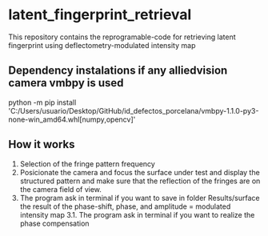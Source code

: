 # latent_fingerprint_retrieval
This repository contains the reprogramable-code for retrieving latent fingerprint using deflectometry-modulated intensity map

## Dependency instalations if any alliedvision camera vmbpy is used
python -m pip install 'C:/Users/usuario/Desktop/GitHub/id_defectos_porcelana/vmbpy-1.1.0-py3-none-win_amd64.whl[numpy,opencv]'

## How it works
1. Selection of the fringe pattern frequency
2. Posicionate the camera and focus the surface under test and display the structured pattern and make sure that the reflection of the fringes are on the camera field of view.
3. The program ask in terminal if you want to save in folder Results/surface  the result of the phase-shift, phase, and amplitude = modulated intensity map 
   3.1. The program ask in terminal if you want to realize the phase compensation
